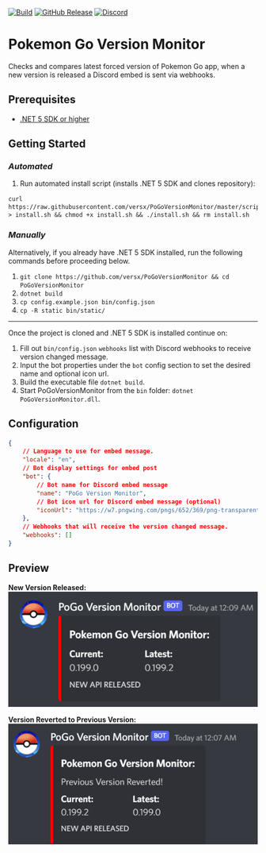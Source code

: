 [![Build](https://github.com/versx/Retweety/workflows/.NET%205.0/badge.svg)](https://github.com/versx/Retweety/actions)
[![GitHub Release](https://img.shields.io/github/release/versx/Retweety.svg)](https://github.com/versx/Retweety/releases/)
[![Discord](https://img.shields.io/discord/552003258000998401.svg?label=&logo=discord&logoColor=ffffff&color=7389D8&labelColor=6A7EC2)](https://discord.gg/zZ9h9Xa)  


# Pokemon Go Version Monitor  
Checks and compares latest forced version of Pokemon Go app, when a new version is released a Discord embed is sent via webhooks.  

## Prerequisites  
- [.NET 5 SDK or higher](https://dotnet.microsoft.com/en-us/download/dotnet/5.0)  

## Getting Started  

### _Automated_  
1. Run automated install script (installs .NET 5 SDK and clones repository):  
```
curl https://raw.githubusercontent.com/versx/PoGoVersionMonitor/master/scripts/install.sh > install.sh && chmod +x install.sh && ./install.sh && rm install.sh
```

### _Manually_  
Alternatively, if you already have .NET 5 SDK installed, run the following commands before proceeding below.  

1. `git clone https://github.com/versx/PoGoVersionMonitor && cd PoGoVersionMonitor`  
2. `dotnet build`  
3. `cp config.example.json bin/config.json`  
4. `cp -R static bin/static/`  

---
Once the project is cloned and .NET 5 SDK is installed continue on:  
1. Fill out `bin/config.json` `webhooks` list with Discord webhooks to receive version changed message.  
2. Input the bot properties under the `bot` config section to set the desired name and optional icon url.  
3. Build the executable file `dotnet build`.  
4. Start PoGoVersionMonitor from the `bin` folder: `dotnet PoGoVersionMonitor.dll`.  


## Configuration  
```json
{
    // Language to use for embed message.
    "locale": "en",
    // Bot display settings for embed post
    "bot": {
        // Bot name for Discord embed message
        "name": "PoGo Version Monitor",
        // Bot icon url for Discord embed message (optional)
        "iconUrl": "https://w7.pngwing.com/pngs/652/369/png-transparent-pokemon-go-computer-icons-raid-niantic-pokemongo-video-game-boss-pokemon.png"
    },
    // Webhooks that will receive the version changed message.
    "webhooks": []
}
```

## Preview  
**New Version Released:**  
![New Version Released](.github/images/version_new.png)

**Version Reverted to Previous Version:**  
![Version Reverted](.github/images/version_revert.png)